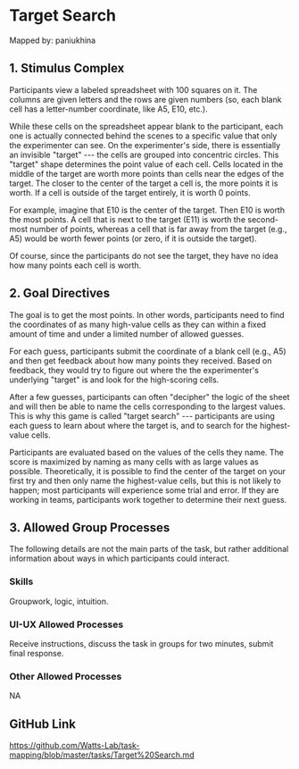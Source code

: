 # Target Search

Mapped by: paniukhina 

## 1. Stimulus Complex 
Participants view a labeled spreadsheet with 100 squares on it. The columns are given letters and the rows are given numbers (so, each blank cell has a letter-number coordinate, like A5, E10, etc.).

While these cells on the spreadsheet appear blank to the participant, each one is actually connected behind the scenes to a specific value that only the experimenter can see. On the experimenter's side, there is essentially an invisible "target" --- the cells are grouped into concentric circles. This "target" shape determines the point value of each cell. Cells located in the middle of the target are worth more points than cells near the edges of the target. The closer to the center of the target a cell is, the more points it is worth. If a cell is outside of the target entirely, it is worth 0 points.

For example, imagine that E10 is the center of the target. Then E10 is worth the most points. A cell that is next to the target (E11) is worth the second-most number of points, whereas a cell that is far away from the target (e.g., A5) would be worth fewer points (or zero, if it is outside the target).

Of course, since the participants do not see the target, they have no idea how many points each cell is worth.

## 2. Goal Directives 
The goal is to get the most points. In other words, participants need to find the coordinates of as many high-value cells as they can within a fixed amount of time and under a limited number of allowed guesses.

For each guess, participants submit the coordinate of a blank cell (e.g., A5) and then get feedback about how many points they received. Based on feedback, they would try to figure out where the the experimenter's underlying "target" is and look for the high-scoring cells. 

After a few guesses, participants can often "decipher" the logic of the sheet and will then be able to name the cells corresponding to the largest values. This is why this game is called "target search" --- participants are using each guess to learn about where the target is, and to search for the highest-value cells.

Participants are evaluated based on the values of the cells they name. The score is maximized by naming as many cells with as large values as possible. Theoretically, it is possible to find the center of the target on your first try and then only name the highest-value cells, but this is not likely to happen; most participants will experience some trial and error. If they are working in teams, participants work together to determine their next guess.

## 3. Allowed Group Processes 
The following details are not the main parts of the task, but rather additional information about ways in which participants could interact.

### Skills 
Groupwork, logic, intuition.

### UI-UX Allowed Processes
Receive instructions, discuss the task in groups for two minutes, submit final response.

### Other Allowed Processes
NA

## GitHub Link 
https://github.com/Watts-Lab/task-mapping/blob/master/tasks/Target%20Search.md
